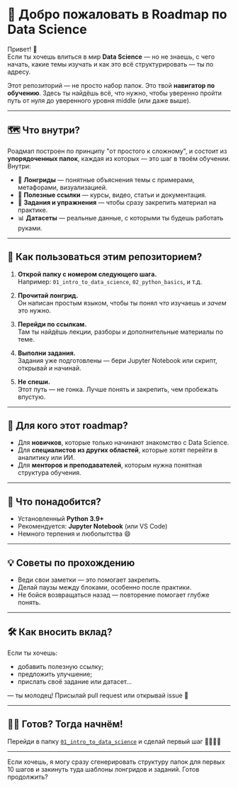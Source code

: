 # 🚀 Добро пожаловать в Roadmap по Data Science

Привет! 👋  
Если ты хочешь влиться в мир **Data Science** — но не знаешь, с чего начать, какие темы изучать и как это всё структурировать — ты по адресу.

Этот репозиторий — не просто набор папок. Это твой **навигатор по обучению**. Здесь ты найдёшь всё, что нужно, чтобы уверенно пройти путь от нуля до уверенного уровня middle (или даже выше).

---

## 🗺 Что внутри?

Роадмап построен по принципу "от простого к сложному", и состоит из **упорядоченных папок**, каждая из которых — это шаг в твоём обучении. Внутри:

- 📘 **Лонгриды** — понятные объяснения темы с примерами, метафорами, визуализацией.
- 🔗 **Полезные ссылки** — курсы, видео, статьи и документация.
- 🧠 **Задания и упражнения** — чтобы сразу закрепить материал на практике.
- 📊 **Датасеты** — реальные данные, с которыми ты будешь работать руками.

---

## 🧭 Как пользоваться этим репозиторием?

1. **Открой папку с номером следующего шага.**  
   Например: `01_intro_to_data_science`, `02_python_basics`, и т.д.

2. **Прочитай лонгрид.**  
   Он написан простым языком, чтобы ты понял *что* изучаешь и *зачем* это нужно.

3. **Перейди по ссылкам.**  
   Там ты найдёшь лекции, разборы и дополнительные материалы по теме.

4. **Выполни задания.**  
   Задания уже подготовлены — бери Jupyter Notebook или скрипт, открывай и начинай.

5. **Не спеши.**  
   Этот путь — не гонка. Лучше понять и закрепить, чем пробежать впустую.

---

## 🎯 Для кого этот roadmap?

- Для **новичков**, которые только начинают знакомство с Data Science.
- Для **специалистов из других областей**, которые хотят перейти в аналитику или ИИ.
- Для **менторов и преподавателей**, которым нужна понятная структура обучения.

---

## 🔧 Что понадобится?

- Установленный **Python 3.9+**
- Рекомендуется: **Jupyter Notebook** (или VS Code)
- Немного терпения и любопытства 😄

---

## 💡 Советы по прохождению

- Веди свои заметки — это помогает закрепить.
- Делай паузы между блоками, особенно после практики.
- Не бойся возвращаться назад — повторение помогает глубже понять.

---

## 🛠 Как вносить вклад?

Если ты хочешь:
- добавить полезную ссылку;
- предложить улучшение;
- прислать своё задание или датасет...

— ты молодец! Присылай pull request или открывай issue 🙌

---

## 🧑‍🚀 Готов? Тогда начнём!

Перейди в папку [`01_intro_to_data_science`](./01_intro_to_data_science) и сделай первый шаг 🚶‍♀️🚶‍♂️

---

Если хочешь, я могу сразу сгенерировать структуру папок для первых 10 шагов и закинуть туда шаблоны лонгридов и заданий. Готов продолжить?
